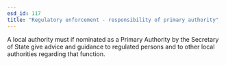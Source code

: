 ```yaml
---
esd_id: 117
title: "Regulatory enforcement - responsibility of primary authority"
---
```


A local authority must if nominated as a Primary Authority by the Secretary of State give advice and guidance to regulated persons and to other local authorities regarding that function.

